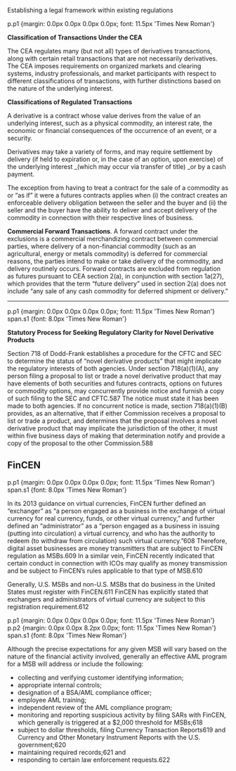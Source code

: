 Establishing a legal framework within existing regulations



  


  
p.p1 {margin: 0.0px 0.0px 0.0px 0.0px; font: 11.5px 'Times New Roman'}  


**Classification of Transactions Under the CEA**

The CEA regulates many \(but not all\) types of derivatives transactions, along with certain retail transactions that are not necessarily derivatives. The CEA imposes requirements on organized markets and clearing systems, industry professionals, and market participants with respect to different classifications of transactions, with further distinctions based on the nature of the underlying interest.



  


**Classifications of Regulated Transactions**

A derivative is a contract whose value derives from the value of an underlying interest, such as a physical commodity, an interest rate, the economic or financial consequences of the occurrence of an event, or a security.

 Derivatives may take a variety of forms, and may require settlement by delivery \(if held to expiration or, in the case of an option, upon exercise\) of the underlying interest _\(which may occur via transfer of title\) _or by a cash payment.  


The exception from having to treat a contract for the sale of a commodity as or “as if” it were a futures contracts applies when \(i\) the contract creates an enforceable delivery obligation between the seller and the buyer and \(ii\) the seller and the buyer have the ability to deliver and accept delivery of the commodity in connection with their respective lines of business.



**Commercial Forward Transactions**. A forward contract under the exclusions is a commercial merchandizing contract between commercial parties, where delivery of a non-financial commodity \(such as an agricultural, energy or metals commodity\) is deferred for commercial reasons, the parties intend to make or take delivery of the commodity, and delivery routinely occurs. Forward contracts are excluded from regulation as futures pursuant to CEA section 2\(a\), in conjunction with section 1a\(27\), which provides that the term “future delivery” used in section 2\(a\) does not include “any sale of any cash commodity for deferred shipment or delivery.”







 

---

  
p.p1 {margin: 0.0px 0.0px 0.0px 0.0px; font: 11.5px 'Times New Roman'}  
span.s1 {font: 8.0px 'Times New Roman'}  


**Statutory Process for Seeking Regulatory Clarity for Novel Derivative Products**

Section 718 of Dodd-Frank establishes a procedure for the CFTC and SEC to determine the status of “novel derivative products” that might implicate the regulatory interests of both agencies. Under section 718\(a\)\(1\)\(A\), any person filing a proposal to list or trade a novel derivative product that may have elements of both securities and futures contracts, options on futures or commodity options, may concurrently provide notice and furnish a copy of such filing to the SEC and CFTC.587 The notice must state it has been made to both agencies. If no concurrent notice is made, section 718\(a\)\(1\)\(B\) provides, as an alternative, that if either Commission receives a proposal to list or trade a product, and determines that the proposal involves a novel derivative product that may implicate the jurisdiction of the other, it must within five business days of making that determination notify and provide a copy of the proposal to the other Commission.588





## FinCEN



  
p.p1 {margin: 0.0px 0.0px 0.0px 0.0px; font: 11.5px 'Times New Roman'}  
span.s1 {font: 8.0px 'Times New Roman'}  


In its 2013 guidance on virtual currencies, FinCEN further defined an “exchanger” as “a person engaged as a business in the exchange of virtual currency for real currency, funds, or other virtual currency,” and further defined an “administrator” as a “person engaged as a business in issuing \(putting into circulation\) a virtual currency, and who has the authority to redeem \(to withdraw from circulation\) such virtual currency.”608 Therefore, digital asset businesses are money transmitters that are subject to FinCEN regulation as MSBs.609 In a similar vein, FinCEN recently indicated that certain conduct in connection with ICOs may qualify as money transmission and be subject to FinCEN’s rules applicable to that type of MSB.610

Generally, U.S. MSBs and non-U.S. MSBs that do business in the United States must register with FinCEN.611 FinCEN has explicitly stated that exchangers and administrators of virtual currency are subject to this registration requirement.612



  
p.p1 {margin: 0.0px 0.0px 0.0px 0.0px; font: 11.5px 'Times New Roman'}  
p.p2 {margin: 0.0px 0.0px 8.2px 0.0px; font: 11.5px 'Times New Roman'}  
span.s1 {font: 8.0px 'Times New Roman'}  


Although the precise expectations for any given MSB will vary based on the nature of the financial activity involved, generally an effective AML program for a MSB will address or include the following:

*  collecting and verifying customer identifying information;
*  appropriate internal controls;
*  designation of a BSA/AML compliance officer;
*  employee AML training;
*  independent review of the AML compliance program;
*  monitoring and reporting suspicious activity by filing SARs with FinCEN, which generally is triggered at a $2,000 threshold for MSBs;618
*  subject to dollar thresholds, filing Currency Transaction Reports619 and Currency and Other Monetary Instrument Reports with the U.S. government;620
*  maintaining required records;621 and
*  responding to certain law enforcement requests.622





